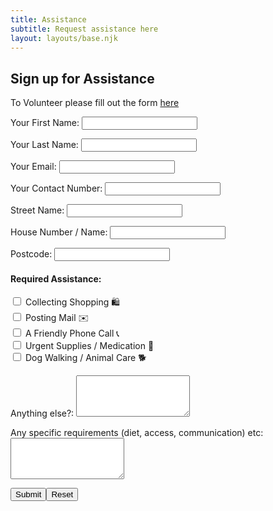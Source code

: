 ```yaml
---
title: Assistance
subtitle: Request assistance here
layout: layouts/base.njk
---
```


## Sign up for Assistance

To Volunteer please fill out the form [here](/volunteer)

<section id="assistance">
  <div class="form-card">
    <form name="assistance" method="POST" data-netlify="true">
    <p>
        <label>Your First Name: <input type="text" name="firstname" class="form-input" /></label>
    </p>
    <p>
        <label>Your Last Name: <input type="text" name="lastname" class="form-input" /></label>   
    </p>
    <p>
        <label>Your Email: <input type="email" name="email" class="form-input" /></label>
    </p>
    <p>
        <label>Your Contact Number: <input type="tel" name="contact" class="form-input" /></label>
    </p>
    <p>
        <label>Street Name: <input type="text" name="ward" class="form-input" /></label>
    </p>
    <p>
      <label>House Number / Name: <input type="text" name="housenumber" class="form-input" /></label>
    </p>
    <p>
      <label>Postcode: <input type="text" name="postcode" class="form-input" /></label>
    </p>
        <h4>Required Assistance:</h4>
    <p>
        <input type="checkbox" id="shopping" name="shopping" value="true" class="form-input">
        <label for="shopping">Collecting Shopping 🛍️ </label>
        <br>      
        <input type="checkbox" id="mail" name="mail" value="true" class="form-input">
        <label for="mail"> Posting Mail ✉️</label>
        <br>
        <input type="checkbox" id="phonecall" name="phonecall" value="true" class="form-input">
        <label for="phonecall"> A Friendly Phone Call 📞</label>
        <br>
        <input type="checkbox" id="supplies" name="supplies" value="true" class="form-input">
        <label for="supplies"> Urgent Supplies / Medication 💊</label>
        <br>
        <input type="checkbox" id="dogwalk" name="dogwalk" value="true" class="form-input">
        <label for="supplies"> Dog Walking / Animal Care 🐕</label>
    </p>
      <p>
        <label>Anything else?: <textarea rows="4" name="assist-what" class="form-input"></textarea></label>
      </p>
      <p>
        <label>Any specific requirements (diet, access, communication) etc: <textarea rows="4" name="assist-requirements" class="form-input"></textarea></label>
      </p>
      <p>
        <div data-netlify-recaptcha="true"></div>
      </p>
      <p>
        <input type="submit" class="button"></input><button type="reset" class="button">Reset</button>
      </p>
    </form>
  </div>
</section>